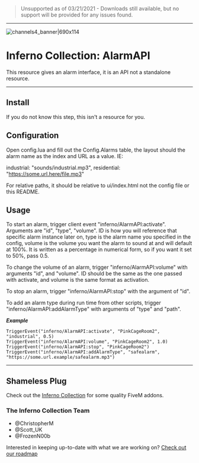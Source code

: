 > Unsupported as of 03/21/2021 - Downloads still available, but no support will be provided for any issues found.

***

![channels4_banner|690x114](https://i.ibb.co/CHMD8y6/channels4-banner.jpg) 
# Inferno Collection: AlarmAPI

This resource gives an alarm interface, it is an API not a standalone resource.

---

## Install

If you do not know this step, this isn't a resource for you.

## Configuration

Open config.lua and fill out the Config.Alarms table, the layout should the alarm name as the index and URL as a value. IE:

industrial: "sounds/industrial.mp3", residential: "https://some.url.here/file.mp3"

For relative paths, it should be relative to ui/index.html not the config file or this README.

## Usage

To start an alarm, trigger client event "inferno/AlarmAPI:activate". Arguments are "id", "type", "volume".
ID is how you will reference that specific alarm instance later on, type is the alarm name you specified in the config, volume is the volume you want the alarm to sound at and will default at 100%. It is written as a percentage in numerical form, so if you want it set to 50%, pass 0.5.

To change the volume of an alarm, trigger "inferno/AlarmAPI:volume" with arguments "id", and "volume".
ID should be the same as the one passed with activate, and volume is the same format as activation.

To stop an alarm, trigger "inferno/AlarmAPI:stop" with the argument of "id".

To add an alarm type during run time from other scripts, trigger "inferno/AlarmAPI:addAlarmType" with arguments of "type" and "path".

***Example***

```
TriggerEvent("inferno/AlarmAPI:activate", "PinkCageRoom2", "industrial", 0.5)
TriggerEvent("inferno/AlarmAPI:volume", "PinkCageRoom2", 1.0)
TriggerEvent("inferno/AlarmAPI:stop", "PinkCageRoom2")
TriggerEvent("inferno/AlarmAPI:addAlarmType", "safealarm", "https://some.url.example/safealarm.mp3")
```

---

## Shameless Plug

Check out the [Inferno Collection](https://inferno-collection.com) for some quality FiveM addons.

### The Inferno Collection Team
* @ChristopherM
* @Scott_UK 
* @FrozenN00b

Interested in keeping up-to-date with what we are working on? [Check out our roadmap](https://inferno-collection.com/roadmap)
